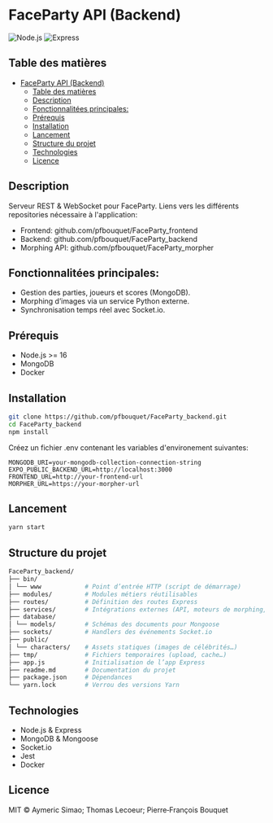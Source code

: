 # FaceParty API (Backend)

![Node.js](https://img.shields.io/badge/Node.js-16-blue) ![Express](https://img.shields.io/badge/Express-4.x-lightgrey)

## Table des matières

- [FaceParty API (Backend)](#faceparty-api-backend)
  - [Table des matières](#table-des-matières)
  - [Description](#description)
  - [Fonctionnalitées principales:](#fonctionnalitées-principales)
  - [Prérequis](#prérequis)
  - [Installation](#installation)
  - [Lancement](#lancement)
  - [Structure du projet](#structure-du-projet)
  - [Technologies](#technologies)
  - [Licence](#licence)

## Description

Serveur REST & WebSocket pour FaceParty.
Liens vers les différents repositories nécessaire à l'application:

- Frontend: github.com/pfbouquet/FaceParty_frontend
- Backend: github.com/pfbouquet/FaceParty_backend
- Morphing API: github.com/pfbouquet/FaceParty_morpher

## Fonctionnalitées principales:

- Gestion des parties, joueurs et scores (MongoDB).
- Morphing d’images via un service Python externe.
- Synchronisation temps réel avec Socket.io.

## Prérequis

- Node.js >= 16
- MongoDB
- Docker

## Installation

```bash
git clone https://github.com/pfbouquet/FaceParty_backend.git
cd FaceParty_backend
npm install
```

Créez un fichier .env contenant les variables d'environement suivantes:

```
MONGODB_URI=your-mongodb-collection-connection-string
EXPO_PUBLIC_BACKEND_URL=http://localhost:3000
FRONTEND_URL=http://your-frontend-url
MORPHER_URL=https://your-morpher-url
```

## Lancement

```bash
yarn start
```

## Structure du projet

```bash
FaceParty_backend/
├── bin/
│ └── www            # Point d’entrée HTTP (script de démarrage)
├── modules/         # Modules métiers réutilisables
├── routes/          # Définition des routes Express
├── services/        # Intégrations externes (API, moteurs de morphing, logique de création de partie)
├── database/
│ └── models/        # Schémas des documents pour Mongoose
├── sockets/         # Handlers des événements Socket.io
├── public/
│ └── characters/    # Assets statiques (images de célébrités…)
├── tmp/             # Fichiers temporaires (upload, cache…)
├── app.js           # Initialisation de l’app Express
├── readme.md        # Documentation du projet
├── package.json     # Dépendances
└── yarn.lock        # Verrou des versions Yarn

```

## Technologies

- Node.js & Express
- MongoDB & Mongoose
- Socket.io
- Jest
- Docker

## Licence

MIT © Aymeric Simao; Thomas Lecoeur; Pierre‑François Bouquet

